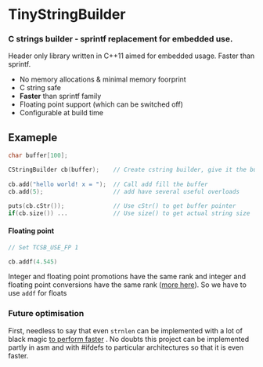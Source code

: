 # TinyStringBuilder 

### C strings builder - sprintf replacement for embedded use. 


Header only library written in C++11 aimed for embedded usage. Faster than sprintf.

* No memory allocations & minimal memory foorprint
* C string safe
* **Faster** than sprintf family
* Floating point support (which can be switched off)
* Configurable at build time


## Exameple

```cpp
char buffer[100];

CStringBuilder cb(buffer);    // Create cstring builder, give it the buffer
 
cb.add("hello world! x = ");  // Call add fill the buffer
cb.add(5);                    // add have several useful overloads

puts(cb.cStr());              // Use cStr() to get buffer pointer
if(cb.size()) ...             // Use size() to get actual string size

```


#### Floating point

```cpp
// Set TCSB_USE_FP 1

cb.addf(4.545) 

```
Integer and floating point promotions have the same rank and integer and floating 
point conversions have the same rank ([more here][int_float_ambiguity]). 
So we have to use `addf` for floats


### Future optimisation

First, needless to say that even `strnlen` can be implemented with 
a lot of black magic [to perform faster][strnlen_impl] . 
No doubts this project can be implemented partly in asm and with #ifdefs to particular architectures 
so that it is even faster.  


### 



[strnlen_impl]:http://stackoverflow.com/questions/2372315/how-to-implement-strlen-as-fast-as-possible
[int_float_ambiguity]:http://stackoverflow.com/questions/38772637/overload-ambiguous-int-int64-t-vs-int-double